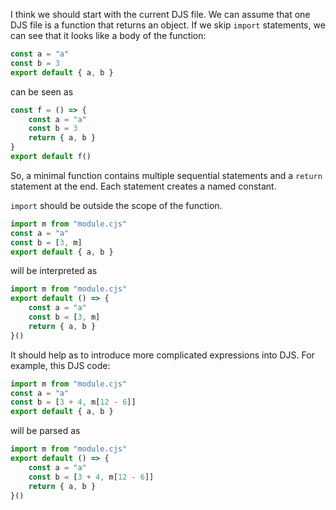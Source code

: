 I think we should start with the current DJS file. We can assume that one DJS file is a function that returns an object. If we skip `import` statements, we can see that it looks like a body of the function:

```js
const a = "a"
const b = 3
export default { a, b }
```

can be seen as

```js
const f = () => {
    const a = "a"
    const b = 3
    return { a, b }
}
export default f()
```

So, a minimal function contains multiple sequential statements and a `return` statement at the end. Each statement creates a named constant.

`import` should be outside the scope of the function.

```js
import m from "module.cjs"
const a = "a"
const b = [3, m]
export default { a, b }
```

will be interpreted as

```js
import m from "module.cjs"
export default () => {
    const a = "a"
    const b = [3, m]
    return { a, b }
}()
```

It should help as to introduce more complicated expressions into DJS. For example, this DJS code:

```js
import m from "module.cjs"
const a = "a" 
const b = [3 + 4, m[12 - 6]]
export default { a, b }
```

will be parsed as

```js
import m from "module.cjs"
export default () => {
    const a = "a" 
    const b = [3 + 4, m[12 - 6]]
    return { a, b }
}()
```
